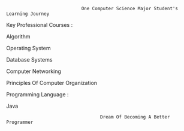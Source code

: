                                 One Computer Science Major Student's Learning Journey

Key Professional Courses :

Algorithm

Operating System

Database Systems

Computer Networking

Principles Of Computer Organization

Programming Language :

Java

                                       Dream Of Becoming A Better Programmer 
